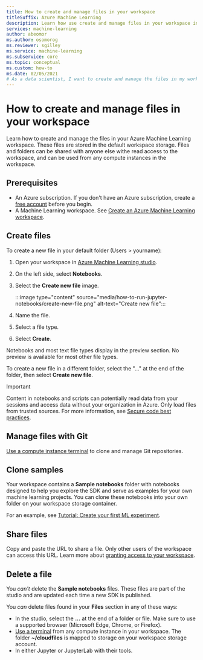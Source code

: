 ```yaml
---
title: How to create and manage files in your workspace
titleSuffix: Azure Machine Learning
description: Learn how use create and manage files in your workspace in Azure Machine Learning studio.
services: machine-learning
author: abeomor
ms.author: osomorog
ms.reviewer: sgilley
ms.service: machine-learning
ms.subservice: core
ms.topic: conceptual
ms.custom: how-to
ms.date: 02/05/2021
# As a data scientist, I want to create and manage the files in my workspace in Azure Machine Learning studio
---
```


# How to create and manage files in your workspace

Learn how to create and manage the files in your Azure Machine Learning workspace.  These files are stored in the default workspace storage. Files and folders can be shared with anyone else withe read access to the workspace, and can be used from any compute instances in the workspace.

## Prerequisites

* An Azure subscription. If you don't have an Azure subscription, create a [free account](https://aka.ms/AMLFree) before you begin.
* A Machine Learning workspace. See [Create an Azure Machine Learning workspace](how-to-manage-workspace.md).

## <a name="create"></a> Create files

To create a new file in your default folder (Users > yourname):

1. Open your workspace in [Azure Machine Learning studio](https://ml.azure.com).
1. On the left side, select **Notebooks**.
1. Select the  **Create new file** image.

    :::image type="content" source="media/how-to-run-jupyter-notebooks/create-new-file.png" alt-text="Create new file":::

1. Name the file.
1. Select a file type.
1. Select **Create**.

Notebooks and most text file types display in the preview section.  No preview is available for most other file types.

To create a new file in a different folder, select the "..." at the end of the folder, then select **Create new file**.

> [!IMPORTANT]
> Content in notebooks and scripts can potentially read data from your sessions and access data without your organization in Azure.  Only load files from trusted sources. For more information, see [Secure code best practices](concept-secure-code-best-practice.md#azure-ml-studio-notebooks).

## Manage files with Git

[Use a compute instance terminal](how-to-use-terminal.md#git) to clone and manage Git repositories.

## Clone samples

Your workspace contains a **Sample notebooks** folder with notebooks designed to help you explore the SDK and serve as examples for your own machine learning projects.  You can clone these notebooks into your own folder on your workspace storage container.  

For an example, see [Tutorial: Create your first ML experiment](tutorial-1st-experiment-sdk-setup.md#azure).

## Share files

Copy and paste the URL to share a file.  Only other users of the workspace can access this URL.  Learn more about [granting access to your workspace](how-to-assign-roles.md).

## Delete a file

You *can't* delete the **Sample notebooks** files.  These files are part of the studio and are updated each time a new SDK is published.  

You *can* delete files found in your **Files** section in any of these ways:

* In the studio, select the **...** at the end of a folder or file.  Make sure to use a supported browser (Microsoft Edge, Chrome, or Firefox).
* [Use a terminal](how-to-use-terminal.md) from any compute instance in your workspace. The folder **~/cloudfiles** is mapped to storage on your workspace storage account.
* In either Jupyter or JupyterLab with their tools.
